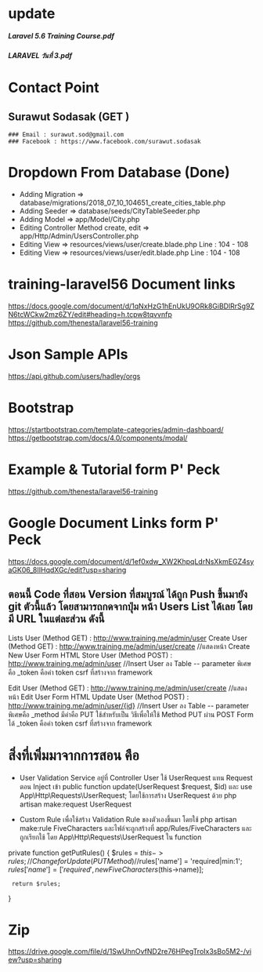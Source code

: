 # update
  ##### Laravel 5.6 Training Course.pdf
  ##### LARAVEL วันที่ 3.pdf

# Contact Point
  ## Surawut Sodasak (GET )
    ### Email : surawut.sod@gmail.com
    ### Facebook : https://www.facebook.com/surawut.sodasak

# Dropdown From Database (Done)
  - Adding Migration => database/migrations/2018_07_10_104651_create_cities_table.php
  - Adding Seeder => database/seeds/CityTableSeeder.php
  - Adding Model => app/Model/City.php
  - Editing Controller Method create, edit => app/Http/Admin/UsersController.php
  - Editing View => resources/views/user/create.blade.php Line : 104 - 108
  - Editing View => resources/views/user/edit.blade.php Line : 104 - 108

# training-laravel56 Document links
https://docs.google.com/document/d/1qNxHzG1hEnUkU9ORk8GiBDlRrSg9ZN6tcWCkw2mz6ZY/edit#heading=h.tcpw8tqvvnfp
https://github.com/thenesta/laravel56-training

# Json Sample APIs
https://api.github.com/users/hadley/orgs

# Bootstrap
https://startbootstrap.com/template-categories/admin-dashboard/
https://getbootstrap.com/docs/4.0/components/modal/

# Example & Tutorial form P' Peck
https://github.com/thenesta/laravel56-training

# Google Document Links form P' Peck
https://docs.google.com/document/d/1ef0xdw_XW2KhpqLdrNsXkmEGZ4syaGK06_8IIHqdXGc/edit?usp=sharing


## ตอนนี้ Code ที่สอน Version ที่สมบูรณ์ ได้ถูก Push ขึ้นมายัง git ตัวนี้แล้ว โดยสามารถกดจากปุ่ม หน้า Users List ได้เลย โดยมี URL ในแต่ละส่วน ดังนี้
Lists User (Method GET) : http://www.training.me/admin/user
Create User (Method GET) : http://www.training.me/admin/user/create    //แสดงหน้า Create New User Form HTML
Store User (Method POST) : http://www.training.me/admin/user    //Insert User ลง Table
    -- parameter พิเศษคือ
        _token คือค่า token csrf ที่สร้างจาก framework

Edit User (Method GET) : http://www.training.me/admin/user/create    //แสดงหน้า Edit User Form HTML
Update User (Method POST) : http://www.training.me/admin/user/{id}     //Insert User ลง Table
    -- parameter พิเศษคือ
        _method มีค่าคือ PUT ใช้สำหรับเป็น วิธีเพื่อให้ใช้ Method PUT ผ่าน POST Form ได้
        _token คือค่า token csrf ที่สร้างจาก framework

# สิ่งที่เพิ่มมาจากการสอน คือ
  - User Validation Service อยู่ที่ Controller User ใช้ UserRequest แทน Request ตอน Inject เข้า public function update(UserRequest $request, $id) และ use App\Http\Requests\UserRequest;
 โดยใช้การสร้าง UserRequest ด้วย php artisan make:request UserRequest

 - Custom Rule เพื่อใช้สร้าง Validation Rule ของตัวเองขึ้นมา โดยใช้ php artisan make:rule FiveCharacters และไฟล์จะถูกสร้างที่ app/Rules/FiveCharacters และถูกเรียกใช้ โดย App\Http\Requests\UserRequest ใน function

 private function getPutRules()
 {
     $rules = $this->rules;
     //Change for Update (PUT Method)
     //$rules['name']  =  'required|min:1';
     $rules['name'] =  ['required', new FiveCharacters($this->name)];

     return $rules;
 }

# Zip
 https://drive.google.com/file/d/1SwUhnOvfND2re76HPegTroIx3sBo5M2-/view?usp=sharing
